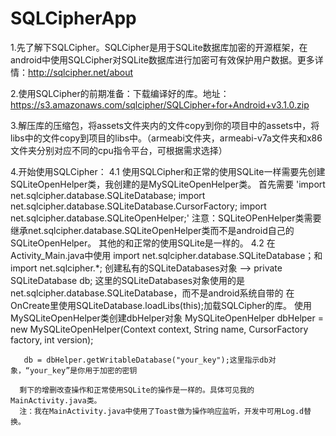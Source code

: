 SQLCipherApp
============
1.先了解下SQLCipher。SQLCipher是用于SQLite数据库加密的开源框架，在android中使用SQLCipher对SQLite数据库进行加密可有效保护用户数据。更多详情：http://sqlcipher.net/about

2.使用SQLCipher的前期准备：下载编译好的库。地址：
https://s3.amazonaws.com/sqlcipher/SQLCipher+for+Android+v3.1.0.zip

3.解压库的压缩包，将assets文件夹内的文件copy到你的项目中的assets中，将libs中的文件copy到项目的libs中。（armeabi文件夹，armeabi-v7a文件夹和x86文件夹分别对应不同的cpu指令平台，可根据需求选择）

4.开始使用SQLCipher：
  4.1 使用SQLCipher和正常的使用SQLite一样需要先创建SQLiteOpenHelper类，我创建的是MySQLiteOpenHelper类。
      首先需要 'import net.sqlcipher.database.SQLiteDatabase;
      import net.sqlcipher.database.SQLiteDatabase.CursorFactory;
      import net.sqlcipher.database.SQLiteOpenHelper;' 
      注意：SQLiteOPenHelper类需要继承net.sqlcipher.database.SQLiteOpenHelper类而不是android自己的SQLiteOpenHelper。
      其他的和正常的使用SQLite是一样的。
  4.2 在Activity_Main.java中使用
      import net.sqlcipher.database.SQLiteDatabase；和import net.sqlcipher.*;
      创建私有的SQLiteDatabases对象 --> private SQLiteDatabase db;
      这里的SQLiteDatabases对象使用的是net.sqlcipher.database.SQLiteDatabase，而不是android系统自带的
      在OnCreate里使用SQLiteDatabase.loadLibs(this);加载SQLCipher的库。
      使用MySQLiteOpenHelper类创建dbHelper对象
      MySQLiteOpenHelper dbHelper = new MySQLiteOpenHelper(Context context, String name, CursorFactory factory, int version);
      
       db = dbHelper.getWritableDatabase("your_key");这里指示db对象，“your_key”是你用于加密的密钥
      
      剩下的增删改查操作和正常使用SQLite的操作是一样的。具体可见我的MainActivity.java类。
      注：我在MainActivity.java中使用了Toast做为操作响应监听，开发中可用Log.d替换。
       
      

